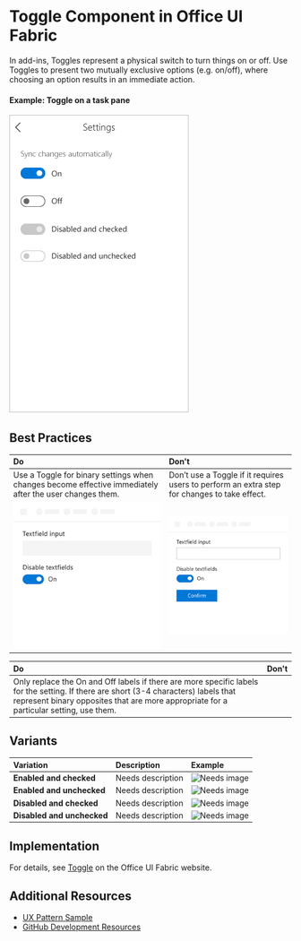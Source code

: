 # Toggle Component in Office UI Fabric

In add-ins, Toggles represent a physical switch to turn things on or off. Use Toggles to present two mutually exclusive options (e.g. on/off), where choosing an option results in an immediate action.
  
#### Example: Toggle on a task pane

![An image showing the checkbox](../images/overview_toggle.png)

## Best Practices

|**Do**|**Don't**|
|:------------|:--------------|
|Use a Toggle for binary settings when changes become effective immediately after the user changes them.|Don’t use a Toggle if it requires users to perform an extra step for changes to take effect.|
|![Do ChoiceGroup example](../images/toggleDo.png)|![Don't ChoiceGroup example](../images/toggleDont.png)|

|**Do**|**Don't**|
|:------------|:--------------|
|Only replace the On and Off labels if there are more specific labels for the setting. If there are short (3-4 characters) labels that represent binary opposites that are more appropriate for a particular setting, use them.| |

## Variants

|**Variation**|**Description**|**Example**|
|:------------|:--------------|:----------|
|**Enabled and checked**|Needs description|![Needs image](../images/primary.pn)|
|**Enabled and unchecked**|Needs description|![Needs image](../images/default.pn)|
|**Disabled and checked**|Needs description|![Needs image](../images/default.pn)|
|**Disabled and unchecked**|Needs description|![Needs image](../images/default.pn)|

## Implementation

For details, see [Toggle](https://dev.office.com/fabric#/components/toggle) on the Office UI Fabric website.

## Additional Resources
* [UX Pattern Sample](https://office.visualstudio.com/DefaultCollection/OC/_git/GettingStarted-FabricReact)
* [GitHub Development Resources](https://github.com/OfficeDev/Office-Add-in-UX-Design-Patterns-Code)